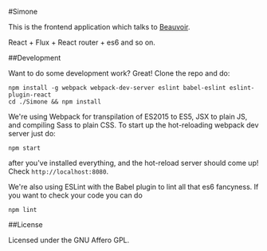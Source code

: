 #Simone

This is the frontend application which talks to
[Beauvoir](https://github.com/LucyParsonsCenter/Beauvoir).

React + Flux + React router + es6 and so on.

##Development

Want to do some development work? Great! Clone the repo and do:

```
npm install -g webpack webpack-dev-server eslint babel-eslint eslint-plugin-react
cd ./Simone && npm install
```

We're using Webpack for transpilation of ES2015 to ES5, JSX to plain JS,
and compiling Sass to plain CSS. To start up the hot-reloading webpack dev
server just do:

```
npm start
```

after you've installed everything, and the hot-reload server should come
up! Check `http://localhost:8080`.

We're also using ESLint with the Babel plugin to lint all that es6
fancyness. If you want to check your code you can do

```
npm lint
```

##License

Licensed under the GNU Affero GPL.
